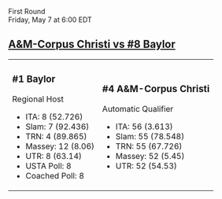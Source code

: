 First Round  
Friday, May 7 at 6:00 EDT
## [A&M-Corpus Christi vs #8 Baylor](https://www.ncaa.com/game/5833654) 

<table><tr><td>  

### #1 Baylor  

Regional Host  
- ITA: 8 (52.726)  
- Slam: 7 (92.436)  
- TRN: 4 (89.865)  
- Massey: 12 (8.06)  
- UTR: 8 (63.14)  
- USTA Poll: 8  
- Coached Poll: 8  

</td><td>  

### #4 A&M-Corpus Christi  

Automatic Qualifier  
- ITA: 56 (3.613)  
- Slam: 55 (78.548)  
- TRN: 55 (67.726)  
- Massey: 52 (5.45)  
- UTR: 52 (54.53)  

</td></tr></table>  